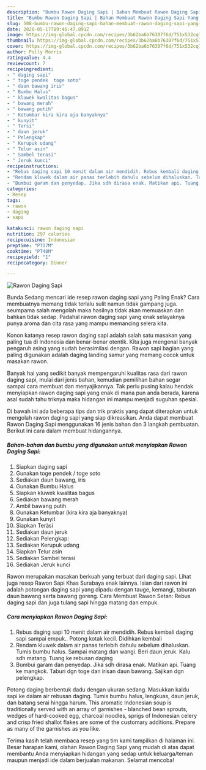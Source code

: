 ```yaml
---
description: "Bumbu Rawon Daging Sapi | Bahan Membuat Rawon Daging Sapi Yang Enak Dan Mudah"
title: "Bumbu Rawon Daging Sapi | Bahan Membuat Rawon Daging Sapi Yang Enak Dan Mudah"
slug: 508-bumbu-rawon-daging-sapi-bahan-membuat-rawon-daging-sapi-yang-enak-dan-mudah
date: 2020-05-17T09:46:47.891Z
image: https://img-global.cpcdn.com/recipes/3b62ba6b76307f6d/751x532cq70/rawon-daging-sapi-foto-resep-utama.jpg
thumbnail: https://img-global.cpcdn.com/recipes/3b62ba6b76307f6d/751x532cq70/rawon-daging-sapi-foto-resep-utama.jpg
cover: https://img-global.cpcdn.com/recipes/3b62ba6b76307f6d/751x532cq70/rawon-daging-sapi-foto-resep-utama.jpg
author: Polly Morris
ratingvalue: 4.4
reviewcount: 7
recipeingredient:
- " daging sapi"
- " toge pendek  toge soto"
- " daun bawang iris"
- " Bumbu Halus"
- " kluwek kwalitas bagus"
- " bawang merah"
- " bawang putih"
- " Ketumbar kira kira aja banyaknya"
- " kunyit"
- " Tersi"
- " daun jeruk"
- " Pelengkap"
- " Kerupuk udang"
- " Telur asin"
- " Sambel terasi"
- " Jeruk kunci"
recipeinstructions:
- "Rebus daging sapi 10 menit dalam air mendidih. Rebus kembali daging sapi sampai empuk.. Potong kotak kecil. Didihkan kembali"
- "Rendam kluwek dalam air panas terlebih dahulu sebelum dihaluskan. Tumis bumbu halus. Sampai matang dan wangi. Beri daun jeruk. Kalu sdh matang. Tuang ke rebusan daging"
- "Bumbui garam dan penyedap. Jika sdh dirasa enak. Matikan api. Tuang ke mangkok. Taburi dgn toge dan irisan daun bawang. Sajikan dgn pelengkap."
categories:
- Resep
tags:
- rawon
- daging
- sapi

katakunci: rawon daging sapi 
nutrition: 297 calories
recipecuisine: Indonesian
preptime: "PT17M"
cooktime: "PT48M"
recipeyield: "1"
recipecategory: Dinner

---
```



![Rawon Daging Sapi](https://img-global.cpcdn.com/recipes/3b62ba6b76307f6d/751x532cq70/rawon-daging-sapi-foto-resep-utama.jpg)

Bunda Sedang mencari ide resep rawon daging sapi yang Paling Enak? Cara membuatnya memang tidak terlalu sulit namun tidak gampang juga. seumpama salah mengolah maka hasilnya tidak akan memuaskan dan bahkan tidak sedap. Padahal rawon daging sapi yang enak selayaknya punya aroma dan cita rasa yang mampu memancing selera kita.

Konon katanya resep rawon daging sapi adalah salah satu masakan yang paling tua di Indonesia dan benar-benar otentik. Kita juga mengenal banyak pengaruh asing yang sudah berasimilasi dengan. Rawon sapi bagian yang paling digunakan adalah daging landing samur yang memang cocok untuk masakan rawon.

Banyak hal yang sedikit banyak mempengaruhi kualitas rasa dari rawon daging sapi, mulai dari jenis bahan, kemudian pemilihan bahan segar sampai cara membuat dan menyajikannya. Tak perlu pusing kalau hendak menyiapkan rawon daging sapi yang enak di mana pun anda berada, karena asal sudah tahu triknya maka hidangan ini mampu menjadi suguhan spesial.


Di bawah ini ada beberapa tips dan trik praktis yang dapat diterapkan untuk mengolah rawon daging sapi yang siap dikreasikan. Anda dapat membuat Rawon Daging Sapi menggunakan 16 jenis bahan dan 3 langkah pembuatan. Berikut ini cara dalam membuat hidangannya.

<!--inarticleads1-->

##### Bahan-bahan dan bumbu yang digunakan untuk menyiapkan Rawon Daging Sapi:

1. Siapkan  daging sapi
1. Gunakan  toge pendek / toge soto
1. Sediakan  daun bawang, iris
1. Gunakan  Bumbu Halus
1. Siapkan  kluwek kwalitas bagus
1. Sediakan  bawang merah
1. Ambil  bawang putih
1. Gunakan  Ketumbar (kira kira aja banyaknya)
1. Gunakan  kunyit
1. Siapkan  Teràsi
1. Sediakan  daun jeruk
1. Sediakan  Pelengkap:
1. Sediakan  Kerupuk udang
1. Siapkan  Telur asin
1. Sediakan  Sambel terasi
1. Sediakan  Jeruk kunci


Rawon merupakan masakan berkuah yang terbuat dari daging sapi. Lihat juga resep Rawon Sapi Khas Surabaya enak lainnya. Isian dari rawon ini adalah potongan daging sapi yang dipadu dengan tauge, kemangi, taburan daun bawang serta bawang goreng. Cara Membuat Rawon Setan: Rebus daging sapi dan juga tulang sapi hingga matang dan empuk. 

<!--inarticleads2-->

##### Cara menyiapkan Rawon Daging Sapi:

1. Rebus daging sapi 10 menit dalam air mendidih. Rebus kembali daging sapi sampai empuk.. Potong kotak kecil. Didihkan kembali
1. Rendam kluwek dalam air panas terlebih dahulu sebelum dihaluskan. Tumis bumbu halus. Sampai matang dan wangi. Beri daun jeruk. Kalu sdh matang. Tuang ke rebusan daging
1. Bumbui garam dan penyedap. Jika sdh dirasa enak. Matikan api. Tuang ke mangkok. Taburi dgn toge dan irisan daun bawang. Sajikan dgn pelengkap.


Potong daging berbentuk dadu dengan ukuran sedang. Masukkan kaldu sapi ke dalam air rebusan daging. Tumis bumbu halus, lengkuas, daun jeruk, dan batang serai hingga harum. This aromatic Indonesian soup is traditionally served with an array of garnishes - blanched bean sprouts, wedges of hard-cooked egg, charcoal noodles, sprigs of Indonesian celery and crisp fried shallot flakes are some of the customary additions. Prepare as many of the garnishes as you like. 

Terima kasih telah membaca resep yang tim kami tampilkan di halaman ini. Besar harapan kami, olahan Rawon Daging Sapi yang mudah di atas dapat membantu Anda menyiapkan hidangan yang sedap untuk keluarga/teman maupun menjadi ide dalam berjualan makanan. Selamat mencoba!
